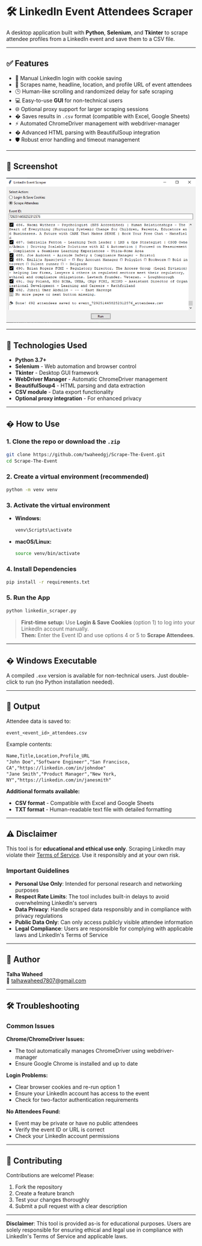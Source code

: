 # 🛠️ LinkedIn Event Attendees Scraper

A desktop application built with **Python**, **Selenium**, and **Tkinter** to scrape attendee profiles from a LinkedIn event and save them to a CSV file.

---

## ✅ Features

- 🔐 Manual LinkedIn login with cookie saving
- 👥 Scrapes name, headline, location, and profile URL of event attendees
- 🕒 Human-like scrolling and randomized delay for safe scraping
- 💻 Easy-to-use **GUI** for non-technical users
- 🌐 Optional proxy support for larger scraping sessions
- � Saves results in `.csv` format (compatible with Excel, Google Sheets)
- ⚡ Automated ChromeDriver management with webdriver-manager
- � Advanced HTML parsing with BeautifulSoup integration
- 🛡️ Robust error handling and timeout management

---

## 📸 Screenshot

![LinkedIn Scraper GUI](linkedin.png)

---

## 🧰 Technologies Used

- **Python 3.7+**
- **Selenium** - Web automation and browser control
- **Tkinter** - Desktop GUI framework
- **WebDriver Manager** - Automatic ChromeDriver management
- **BeautifulSoup4** - HTML parsing and data extraction
- **CSV module** - Data export functionality
- **Optional proxy integration** - For enhanced privacy

---

## � How to Use

### 1. Clone the repo or download the `.zip`

```bash
git clone https://github.com/twaheedgj/Scrape-The-Event.git
cd Scrape-The-Event
```

### 2. Create a virtual environment (recommended)

```bash
python -m venv venv
```

### 3. Activate the virtual environment

- **Windows:**
  ```bash
  venv\Scripts\activate
  ```
- **macOS/Linux:**
  ```bash
  source venv/bin/activate
  ```

### 4. Install Dependencies

```bash
pip install -r requirements.txt
```

### 5. Run the App

```bash
python linkedin_scraper.py
```

> **First-time setup:** Use **Login & Save Cookies** (option 1) to log into your LinkedIn account manually.  
> **Then:** Enter the Event ID and use options 4 or 5 to **Scrape Attendees**.

---

## � Windows Executable

A compiled `.exe` version is available for non-technical users. Just double-click to run (no Python installation needed).

---

## 📁 Output

Attendee data is saved to:
```
event_<event_id>_attendees.csv
```

Example contents:
```csv
Name,Title,Location,Profile_URL
"John Doe","Software Engineer","San Francisco, CA","https://linkedin.com/in/johndoe"
"Jane Smith","Product Manager","New York, NY","https://linkedin.com/in/janesmith"
```

**Additional formats available:**
- **CSV format** - Compatible with Excel and Google Sheets
- **TXT format** - Human-readable text file with detailed formatting

---

## ⚠️ Disclaimer

This tool is for **educational and ethical use only**. Scraping LinkedIn may violate their [Terms of Service](https://www.linkedin.com/legal/user-agreement). Use it responsibly and at your own risk.

### Important Guidelines

- **Personal Use Only**: Intended for personal research and networking purposes
- **Respect Rate Limits**: The tool includes built-in delays to avoid overwhelming LinkedIn's servers
- **Data Privacy**: Handle scraped data responsibly and in compliance with privacy regulations
- **Public Data Only**: Can only access publicly visible attendee information
- **Legal Compliance**: Users are responsible for complying with applicable laws and LinkedIn's Terms of Service

---

## 👤 Author

**Talha Waheed**  
📧 talhawaheed7807@gmail.com

---

## 🛠️ Troubleshooting

### Common Issues

**Chrome/ChromeDriver Issues:**
- The tool automatically manages ChromeDriver using webdriver-manager
- Ensure Google Chrome is installed and up to date

**Login Problems:**
- Clear browser cookies and re-run option 1
- Ensure your LinkedIn account has access to the event
- Check for two-factor authentication requirements

**No Attendees Found:**
- Event may be private or have no public attendees
- Verify the event ID or URL is correct
- Check your LinkedIn account permissions

---

## 🤝 Contributing

Contributions are welcome! Please:
1. Fork the repository
2. Create a feature branch
3. Test your changes thoroughly
4. Submit a pull request with a clear description

---

**Disclaimer**: This tool is provided as-is for educational purposes. Users are solely responsible for ensuring ethical and legal use in compliance with LinkedIn's Terms of Service and applicable laws.
